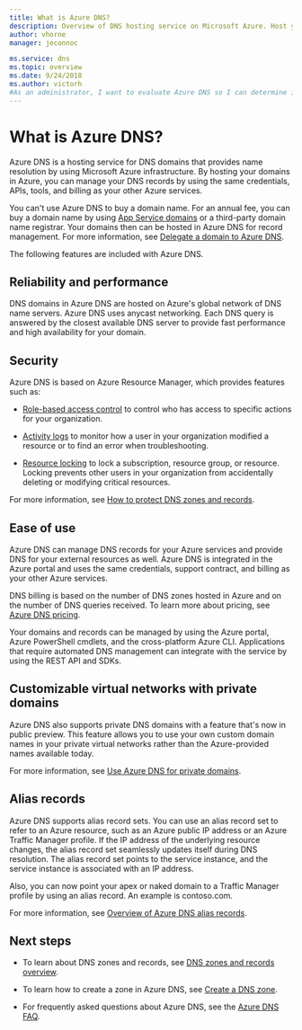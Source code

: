 ```yaml
---
title: What is Azure DNS?
description: Overview of DNS hosting service on Microsoft Azure. Host your domain on Microsoft Azure.
author: vhorne
manager: jeconnoc

ms.service: dns
ms.topic: overview
ms.date: 9/24/2018
ms.author: victorh
#As an administrator, I want to evaluate Azure DNS so I can determine if I want to use it instead of my current DNS service.
---
```


# What is Azure DNS?

Azure DNS is a hosting service for DNS domains that provides name resolution by using Microsoft Azure infrastructure. By hosting your domains in Azure, you can manage your DNS records by using the same credentials, APIs, tools, and billing as your other Azure services.

You can't use Azure DNS to buy a domain name. For an annual fee, you can buy a domain name by using [App Service domains](https://docs.microsoft.com/azure/app-service/manage-custom-dns-buy-domain#buy-the-domain) or a third-party domain name registrar. Your domains then can be hosted in Azure DNS for record management. For more information, see [Delegate a domain to Azure DNS](dns-domain-delegation.md).

The following features are included with Azure DNS.

## Reliability and performance

DNS domains in Azure DNS are hosted on Azure's global network of DNS name servers. Azure DNS uses anycast networking. Each DNS query is answered by the closest available DNS server to provide fast performance and high availability for your domain.

## Security

 Azure DNS is based on Azure Resource Manager, which provides features such as:

* [Role-based access control](https://docs.microsoft.com/azure/azure-resource-manager/resource-group-overview) to control who has access to specific actions for your organization.

* [Activity logs](https://docs.microsoft.com/azure/azure-resource-manager/resource-group-overview) to monitor how a user in your organization modified a resource or to find an error when troubleshooting.

* [Resource locking](https://docs.microsoft.com/azure/azure-resource-manager/resource-group-lock-resources) to lock a subscription, resource group, or resource. Locking prevents other users in your organization from accidentally deleting or modifying critical resources.

For more information, see [How to protect DNS zones and records](dns-protect-zones-recordsets.md). 


## Ease of use

 Azure DNS can manage DNS records for your Azure services and provide DNS for your external resources as well. Azure DNS is integrated in the Azure portal and uses the same credentials, support contract, and billing as your other Azure services. 

DNS billing is based on the number of DNS zones hosted in Azure and on the number of DNS queries received. To learn more about pricing, see [Azure DNS pricing](https://azure.microsoft.com/pricing/details/dns/).

Your domains and records can be managed by using the Azure portal, Azure PowerShell cmdlets, and the cross-platform Azure CLI. Applications that require automated DNS management can integrate with the service by using the REST API and SDKs.

## Customizable virtual networks with private domains

Azure DNS also supports private DNS domains with a feature that's now in public preview. This feature allows you to use your own custom domain names in your private virtual networks rather than the Azure-provided names available today.

For more information, see [Use Azure DNS for private domains](private-dns-overview.md).

## Alias records

Azure DNS supports alias record sets. You can use an alias record set to refer to an Azure resource, such as an Azure public IP address or an Azure Traffic Manager profile. If the IP address of the underlying resource changes, the alias record set seamlessly updates itself during DNS resolution. The alias record set points to the service instance, and the service instance is associated with an IP address. 

Also, you can now point your apex or naked domain to a Traffic Manager profile by using an alias record. An example is contoso.com.

For more information, see [Overview of Azure DNS alias records](dns-alias.md).


## Next steps

* To learn about DNS zones and records, see [DNS zones and records overview](dns-zones-records.md).

* To learn how to create a zone in Azure DNS, see [Create a DNS zone](./dns-getstarted-create-dnszone-portal.md).

* For frequently asked questions about Azure DNS, see the [Azure DNS FAQ](dns-faq.md).

